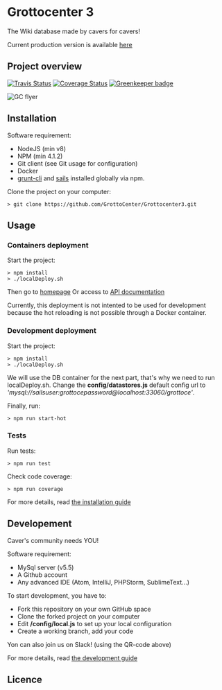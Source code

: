 # Grottocenter 3

The Wiki database made by cavers for cavers!

Current production version is available [here](http://beta.grottocenter.org/)

## Project overview

[![Travis Status](https://travis-ci.org/GrottoCenter/Grottocenter3.svg?branch=rc)](https://travis-ci.org/GrottoCenter/Grottocenter3?branch=rc)
[![Coverage Status](https://coveralls.io/repos/github/GrottoCenter/Grottocenter3/badge.svg?branch=rc)](https://coveralls.io/github/GrottoCenter/Grottocenter3?branch=rc) [![Greenkeeper badge](https://badges.greenkeeper.io/GrottoCenter/Grottocenter3.svg)](https://greenkeeper.io/)

![GC flyer](https://rawgit.com/wiki/GrottoCenter/Grottocenter3/images/afficheGC3.svg)

## Installation

Software requirement:
- NodeJS (min v8)
- NPM (min 4.1.2)
- Git client (see Git usage for configuration)
- Docker
- [grunt-cli](https://www.npmjs.com/package/grunt-cli) and [sails](https://www.npmjs.com/package/sails) installed globally via npm.

Clone the project on your computer:
```
> git clone https://github.com/GrottoCenter/Grottocenter3.git
```

## Usage

### Containers deployment
Start the project:
```
> npm install
> ./localDeploy.sh
```
Then go to [homepage](http://localhost:8081/)
Or access to [API documentation](http://localhost:8081/ui/api/)

Currently, this deployment is not intented to be used for development because the hot reloading is not possible through a Docker container.

### Development deployment
Start the project:
```
> npm install
> ./localDeploy.sh
```
We will use the DB container for the next part, that's why we need to run localDeploy.sh. Change the **config/datastores.js** default config url to *'mysql://sailsuser:grottocepassword@localhost:33060/grottoce'*.

Finally, run:
```
> npm run start-hot
```

### Tests

Run tests:
```
> npm run test
```

Check code coverage:
```
> npm run coverage
```

For more details, read [the installation guide](https://github.com/GrottoCenter/Grottocenter3/wiki/Installation-guide)

## Developement

Caver's community needs YOU!

Software requirement:
- MySql server (v5.5)
- A Github account
- Any advanced IDE (Atom, IntelliJ, PHPStorm, SublimeText...)

To start development, you have to:
- Fork this repository on your own GitHub space
- Clone the forked project on your computer
- Edit **/config/local.js** to set up your local configuration
- Create a working branch, add your code

Yon can also join us on Slack! (using the QR-code above)

For more details, read [the development guide](https://github.com/GrottoCenter/Grottocenter3/wiki/Development-guide)

## Licence

